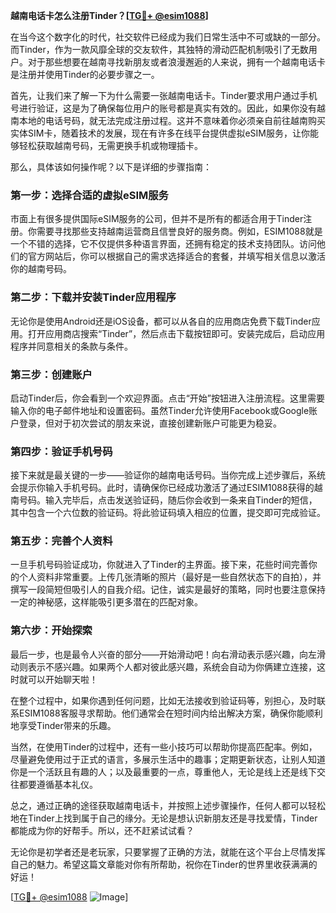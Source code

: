 **越南电话卡怎么注册Tinder？[[TG💪+ @esim1088](https://t.me/s/esim1088)]**

在当今这个数字化的时代，社交软件已经成为我们日常生活中不可或缺的一部分。而Tinder，作为一款风靡全球的交友软件，其独特的滑动匹配机制吸引了无数用户。对于那些想要在越南寻找新朋友或者浪漫邂逅的人来说，拥有一个越南电话卡是注册并使用Tinder的必要步骤之一。

首先，让我们来了解一下为什么需要一张越南电话卡。Tinder要求用户通过手机号进行验证，这是为了确保每位用户的账号都是真实有效的。因此，如果你没有越南本地的电话号码，就无法完成注册过程。这并不意味着你必须亲自前往越南购买实体SIM卡，随着技术的发展，现在有许多在线平台提供虚拟eSIM服务，让你能够轻松获取越南号码，无需更换手机或物理插卡。

那么，具体该如何操作呢？以下是详细的步骤指南：

### 第一步：选择合适的虚拟eSIM服务

市面上有很多提供国际eSIM服务的公司，但并不是所有的都适合用于Tinder注册。你需要寻找那些支持越南运营商且信誉良好的服务商。例如，ESIM1088就是一个不错的选择，它不仅提供多种语言界面，还拥有稳定的技术支持团队。访问他们的官方网站后，你可以根据自己的需求选择适合的套餐，并填写相关信息以激活你的越南号码。

### 第二步：下载并安装Tinder应用程序

无论你是使用Android还是iOS设备，都可以从各自的应用商店免费下载Tinder应用。打开应用商店搜索“Tinder”，然后点击下载按钮即可。安装完成后，启动应用程序并同意相关的条款与条件。

### 第三步：创建账户

启动Tinder后，你会看到一个欢迎界面。点击“开始”按钮进入注册流程。这里需要输入你的电子邮件地址和设置密码。虽然Tinder允许使用Facebook或Google账户登录，但对于初次尝试的朋友来说，直接创建新账户可能更为稳妥。

### 第四步：验证手机号码

接下来就是最关键的一步——验证你的越南电话号码。当你完成上述步骤后，系统会提示你输入手机号码。此时，请确保你已经成功激活了通过ESIM1088获得的越南号码。输入完毕后，点击发送验证码，随后你会收到一条来自Tinder的短信，其中包含一个六位数的验证码。将此验证码填入相应的位置，提交即可完成验证。

### 第五步：完善个人资料

一旦手机号码验证成功，你就进入了Tinder的主界面。接下来，花些时间完善你的个人资料非常重要。上传几张清晰的照片（最好是一些自然状态下的自拍），并撰写一段简短但吸引人的自我介绍。记住，诚实是最好的策略，同时也要注意保持一定的神秘感，这样能吸引更多潜在的匹配对象。

### 第六步：开始探索

最后一步，也是最令人兴奋的部分——开始滑动吧！向右滑动表示感兴趣，向左滑动则表示不感兴趣。如果两个人都对彼此感兴趣，系统会自动为你俩建立连接，这时就可以开始聊天啦！

在整个过程中，如果你遇到任何问题，比如无法接收到验证码等，别担心，及时联系ESIM1088客服寻求帮助。他们通常会在短时间内给出解决方案，确保你能顺利地享受Tinder带来的乐趣。

当然，在使用Tinder的过程中，还有一些小技巧可以帮助你提高匹配率。例如，尽量避免使用过于正式的语言，多展示生活中的趣事；定期更新状态，让别人知道你是一个活跃且有趣的人；以及最重要的一点，尊重他人，无论是线上还是线下交往都要遵循基本礼仪。

总之，通过正确的途径获取越南电话卡，并按照上述步骤操作，任何人都可以轻松地在Tinder上找到属于自己的缘分。无论是想认识新朋友还是寻找爱情，Tinder都能成为你的好帮手。所以，还不赶紧试试看？

无论你是初学者还是老玩家，只要掌握了正确的方法，就能在这个平台上尽情发挥自己的魅力。希望这篇文章能对你有所帮助，祝你在Tinder的世界里收获满满的好运！

[[TG💪+ @esim1088](https://t.me/s/esim1088) ![Image](https://i.postimg.cc/4NQfJmqS/Snipaste-2025-05-13-00-14-12.png)]